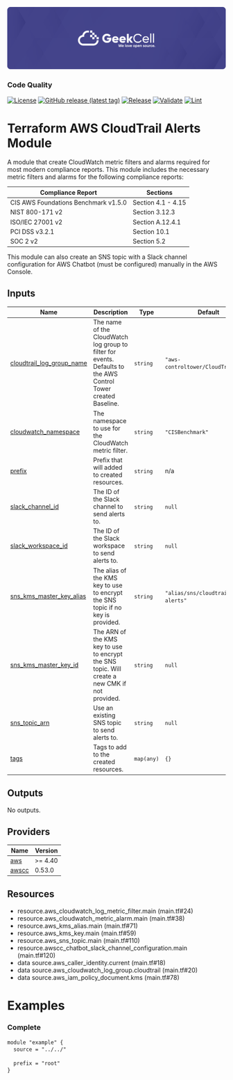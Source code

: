 <!-- BEGIN_TF_DOCS -->
[![Geek Cell GmbH](https://raw.githubusercontent.com/geekcell/.github/main/geekcell-github-banner.png)](https://www.geekcell.io/)


### Code Quality
[![License](https://img.shields.io/github/license/geekcell/terraform-aws-cloudtrail-alerts)](https://github.com/geekcell/terraform-aws-cloudtrail-alerts/blob/master/LICENSE)
[![GitHub release (latest tag)](https://img.shields.io/github/v/release/geekcell/terraform-aws-cloudtrail-alerts?logo=github&sort=semver)](https://github.com/geekcell/terraform-aws-cloudtrail-alerts/releases)
[![Release](https://github.com/geekcell/terraform-aws-cloudtrail-alerts/actions/workflows/release.yaml/badge.svg)](https://github.com/geekcell/terraform-aws-cloudtrail-alerts/actions/workflows/release.yaml)
[![Validate](https://github.com/geekcell/terraform-aws-cloudtrail-alerts/actions/workflows/validate.yaml/badge.svg)](https://github.com/geekcell/terraform-aws-cloudtrail-alerts/actions/workflows/validate.yaml)
[![Lint](https://github.com/geekcell/terraform-aws-cloudtrail-alerts/actions/workflows/linter.yaml/badge.svg)](https://github.com/geekcell/terraform-aws-cloudtrail-alerts/actions/workflows/linter.yaml)

<!--
Replace the GitHub Repo name and comment in these badges if they BridgeCrew is enabled for this repository.

### Security
[![Infrastructure Tests](https://www.bridgecrew.cloud/badges/github/geekcell/terraform-aws-cloudtrail-alerts/general)](https://www.bridgecrew.cloud/link/badge?vcs=github&fullRepo=geekcell%2Fterraform-aws-cloudtrail-alerts&benchmark=INFRASTRUCTURE+SECURITY)

#### Cloud
[![Infrastructure Tests](https://www.bridgecrew.cloud/badges/github/geekcell/terraform-aws-cloudtrail-alerts/cis_aws)](https://www.bridgecrew.cloud/link/badge?vcs=github&fullRepo=geekcell%2Fterraform-aws-cloudtrail-alerts&benchmark=CIS+AWS+V1.2)
[![Infrastructure Tests](https://www.bridgecrew.cloud/badges/github/geekcell/terraform-aws-cloudtrail-alerts/cis_aws_13)](https://www.bridgecrew.cloud/link/badge?vcs=github&fullRepo=geekcell%2Fterraform-aws-cloudtrail-alerts&benchmark=CIS+AWS+V1.3)
[![Infrastructure Tests](https://www.bridgecrew.cloud/badges/github/geekcell/terraform-aws-cloudtrail-alerts/cis_azure)](https://www.bridgecrew.cloud/link/badge?vcs=github&fullRepo=geekcell%2Fterraform-aws-cloudtrail-alerts&benchmark=CIS+AZURE+V1.1)
[![Infrastructure Tests](https://www.bridgecrew.cloud/badges/github/geekcell/terraform-aws-cloudtrail-alerts/cis_azure_13)](https://www.bridgecrew.cloud/link/badge?vcs=github&fullRepo=geekcell%2Fterraform-aws-cloudtrail-alerts&benchmark=CIS+AZURE+V1.3)
[![Infrastructure Tests](https://www.bridgecrew.cloud/badges/github/geekcell/terraform-aws-cloudtrail-alerts/cis_gcp)](https://www.bridgecrew.cloud/link/badge?vcs=github&fullRepo=geekcell%2Fterraform-aws-cloudtrail-alerts&benchmark=CIS+GCP+V1.1)

##### Container
[![Infrastructure Tests](https://www.bridgecrew.cloud/badges/github/geekcell/terraform-aws-cloudtrail-alerts/cis_kubernetes_16)](https://www.bridgecrew.cloud/link/badge?vcs=github&fullRepo=geekcell%2Fterraform-aws-cloudtrail-alerts&benchmark=CIS+KUBERNETES+V1.6)
[![Infrastructure Tests](https://www.bridgecrew.cloud/badges/github/geekcell/terraform-aws-cloudtrail-alerts/cis_eks_11)](https://www.bridgecrew.cloud/link/badge?vcs=github&fullRepo=geekcell%2Fterraform-aws-cloudtrail-alerts&benchmark=CIS+EKS+V1.1)
[![Infrastructure Tests](https://www.bridgecrew.cloud/badges/github/geekcell/terraform-aws-cloudtrail-alerts/cis_gke_11)](https://www.bridgecrew.cloud/link/badge?vcs=github&fullRepo=geekcell%2Fterraform-aws-cloudtrail-alerts&benchmark=CIS+GKE+V1.1)
[![Infrastructure Tests](https://www.bridgecrew.cloud/badges/github/geekcell/terraform-aws-cloudtrail-alerts/cis_kubernetes)](https://www.bridgecrew.cloud/link/badge?vcs=github&fullRepo=geekcell%2Fterraform-aws-cloudtrail-alerts&benchmark=CIS+KUBERNETES+V1.5)

#### Data protection
[![Infrastructure Tests](https://www.bridgecrew.cloud/badges/github/geekcell/terraform-aws-cloudtrail-alerts/soc2)](https://www.bridgecrew.cloud/link/badge?vcs=github&fullRepo=geekcell%2Fterraform-aws-cloudtrail-alerts&benchmark=SOC2)
[![Infrastructure Tests](https://www.bridgecrew.cloud/badges/github/geekcell/terraform-aws-cloudtrail-alerts/pci)](https://www.bridgecrew.cloud/link/badge?vcs=github&fullRepo=geekcell%2Fterraform-aws-cloudtrail-alerts&benchmark=PCI-DSS+V3.2)
[![Infrastructure Tests](https://www.bridgecrew.cloud/badges/github/geekcell/terraform-aws-cloudtrail-alerts/pci_dss_v321)](https://www.bridgecrew.cloud/link/badge?vcs=github&fullRepo=geekcell%2Fterraform-aws-cloudtrail-alerts&benchmark=PCI-DSS+V3.2.1)
[![Infrastructure Tests](https://www.bridgecrew.cloud/badges/github/geekcell/terraform-aws-cloudtrail-alerts/iso)](https://www.bridgecrew.cloud/link/badge?vcs=github&fullRepo=geekcell%2Fterraform-aws-cloudtrail-alerts&benchmark=ISO27001)
[![Infrastructure Tests](https://www.bridgecrew.cloud/badges/github/geekcell/terraform-aws-cloudtrail-alerts/nist)](https://www.bridgecrew.cloud/link/badge?vcs=github&fullRepo=geekcell%2Fterraform-aws-cloudtrail-alerts&benchmark=NIST-800-53)
[![Infrastructure Tests](https://www.bridgecrew.cloud/badges/github/geekcell/terraform-aws-cloudtrail-alerts/hipaa)](https://www.bridgecrew.cloud/link/badge?vcs=github&fullRepo=geekcell%2Fterraform-aws-cloudtrail-alerts&benchmark=HIPAA)
[![Infrastructure Tests](https://www.bridgecrew.cloud/badges/github/geekcell/terraform-aws-cloudtrail-alerts/fedramp_moderate)](https://www.bridgecrew.cloud/link/badge?vcs=github&fullRepo=geekcell%2Fterraform-aws-cloudtrail-alerts&benchmark=FEDRAMP+%28MODERATE%29)

-->

# Terraform AWS CloudTrail Alerts Module

A module that create CloudWatch metric filters and alarms required for most modern compliance reports. This
module includes the necessary metric filters and alarms for the following compliance reports:

| Compliance Report | Sections |
|---|---|
| CIS AWS Foundations Benchmark v1.5.0 | Section 4.1 - 4.15 |
| NIST 800-171 v2 | Section 3.12.3 |
| ISO/IEC 27001 v2 | Section A.12.4.1 |
| PCI DSS v3.2.1 | Section 10.1 |
| SOC 2 v2 | Section 5.2 |

This module can also create an SNS topic with a Slack channel configuration for AWS Chatbot (must be configured)
manually in the AWS Console.

## Inputs

| Name | Description | Type | Default | Required |
|------|-------------|------|---------|:--------:|
| <a name="input_cloudtrail_log_group_name"></a> [cloudtrail\_log\_group\_name](#input\_cloudtrail\_log\_group\_name) | The name of the CloudWatch log group to filter for events. Defaults to the AWS Control Tower created Baseline. | `string` | `"aws-controltower/CloudTrailLogs"` | no |
| <a name="input_cloudwatch_namespace"></a> [cloudwatch\_namespace](#input\_cloudwatch\_namespace) | The namespace to use for the CloudWatch metric filter. | `string` | `"CISBenchmark"` | no |
| <a name="input_prefix"></a> [prefix](#input\_prefix) | Prefix that will added to created resources. | `string` | n/a | yes |
| <a name="input_slack_channel_id"></a> [slack\_channel\_id](#input\_slack\_channel\_id) | The ID of the Slack channel to send alerts to. | `string` | `null` | no |
| <a name="input_slack_workspace_id"></a> [slack\_workspace\_id](#input\_slack\_workspace\_id) | The ID of the Slack workspace to send alerts to. | `string` | `null` | no |
| <a name="input_sns_kms_master_key_alias"></a> [sns\_kms\_master\_key\_alias](#input\_sns\_kms\_master\_key\_alias) | The alias of the KMS key to use to encrypt the SNS topic if no key is provided. | `string` | `"alias/sns/cloudtrail-alerts"` | no |
| <a name="input_sns_kms_master_key_id"></a> [sns\_kms\_master\_key\_id](#input\_sns\_kms\_master\_key\_id) | The ARN of the KMS key to use to encrypt the SNS topic. Will create a new CMK if not provided. | `string` | `null` | no |
| <a name="input_sns_topic_arn"></a> [sns\_topic\_arn](#input\_sns\_topic\_arn) | Use an existing SNS topic to send alerts to. | `string` | `null` | no |
| <a name="input_tags"></a> [tags](#input\_tags) | Tags to add to the created resources. | `map(any)` | `{}` | no |

## Outputs

No outputs.

## Providers

| Name | Version |
|------|---------|
| <a name="provider_aws"></a> [aws](#provider\_aws) | >= 4.40 |
| <a name="provider_awscc"></a> [awscc](#provider\_awscc) | 0.53.0 |

## Resources

- resource.aws_cloudwatch_log_metric_filter.main (main.tf#24)
- resource.aws_cloudwatch_metric_alarm.main (main.tf#38)
- resource.aws_kms_alias.main (main.tf#71)
- resource.aws_kms_key.main (main.tf#59)
- resource.aws_sns_topic.main (main.tf#110)
- resource.awscc_chatbot_slack_channel_configuration.main (main.tf#120)
- data source.aws_caller_identity.current (main.tf#18)
- data source.aws_cloudwatch_log_group.cloudtrail (main.tf#20)
- data source.aws_iam_policy_document.kms (main.tf#78)

# Examples
### Complete
```hcl
module "example" {
  source = "../../"

  prefix = "root"
}
```
<!-- END_TF_DOCS -->

